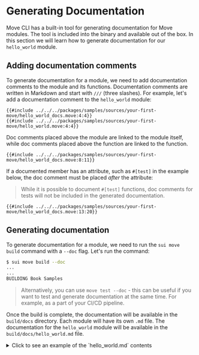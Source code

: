 # Generating Documentation

<!--

- Generating Docs
    - why docs are important
    - copy-paste the example
    - describe doc comments and what can be commented
    - show the output of the doc command
    - give a hint on how to set up the CIs
    - running --doc in `sui move test`


 -->

Move CLI has a built-in tool for generating documentation for Move modules. The tool is included into the binary and available out of the box. In this section we will learn how to generate documentation for our `hello_world` module.

## Adding documentation comments

To generate documentation for a module, we need to add documentation comments to the module and its functions. Documentation comments are written in Markdown and start with `///` (three slashes). For example, let's add a documentation comment to the `hello_world` module:

```Move
{{#include ../../../packages/samples/sources/your-first-move/hello_world_docs.move:4:4}}
{{#include ../../../packages/samples/sources/your-first-move/hello_world.move:4:4}}
```

Doc comments placed above the module are linked to the module itself, while doc comments placed above the function are linked to the function.

```Move
{{#include ../../../packages/samples/sources/your-first-move/hello_world_docs.move:8:11}}
```

If a documented member has an attribute, such as `#[test]` in the example below, the doc comment must be placed _after_ the attribute:

> While it is possible to document `#[test]` functions, doc comments for tests will not be included in the generated documentation.

```Move
{{#include ../../../packages/samples/sources/your-first-move/hello_world_docs.move:13:20}}
```

## Generating documentation

To generate documentation for a module, we need to run the `sui move build` command with a `--doc` flag. Let's run the command:

```bash
$ sui move build --doc
...
...
BUILDING Book Samples
```

> Alternatively, you can use `move test --doc` - this can be useful if you want to test and generate documentation at the same time. For example, as a part of your CI/CD pipeline.

Once the build is complete, the documentation will be available in the `build/docs` directory. Each module will have its own `.md` file. The documentation for the `hello_world` module will be available in the `build/docs/hello_world.md` file.

<details>
<summary><a style="cursor: pointer">Click to see an example of the `hello_world.md` contents</a></summary>

```move
<a name="0x0_hello_world"></a>

# Module `0x0::hello_world`
This module contains a function that returns a string "Hello, World!".
-  [Function `hello_world`](#0x0_hello_world_hello_world)
<pre><code><b>use</b> <a href="">0x1::debug</a>;
<b>use</b> <a href="">0x1::string</a>;
</code></pre>
<a name="0x0_hello_world_hello_world"></a>

## Function `hello_world`
As the name says: returns a string "Hello, World!".
<pre><code><b>fun</b> <a href="hello_world.md#0x0_hello_world">hello_world</a>(): <a href="_String">string::String</a>
</code></pre>
<details>
<summary>Implementation</summary>
<pre><code><b>fun</b> <a href="hello_world.md#0x0_hello_world">hello_world</a>(): String {
    <b>let</b> result = <a href="_utf8">string::utf8</a>(b"Hello, World!");
    <a href="_print">debug::print</a>(&result);
    result
}
</code></pre>
</details>
```

</details>
